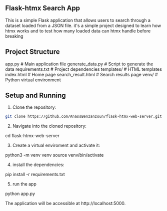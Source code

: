 ## Flask-htmx Search App

This is a simple Flask application that allows users to search through a dataset loaded from a JSON file.
it's a simple project designed to learn how htmx works and to test how many loaded data
can htmx handle before breaking

## Project Structure

app.py # Main application file generate_data.py # Script to generate the data requirements.txt # Project dependencies templates/ # HTML templates index.html # Home page search_result.html # Search results page venv/ # Python virtual environment

## Setup and Running

1. Clone the repository:

```sh
git clone https://github.com/AnassBenzanzoun/flask-htmx-web-server.git
```

2. Navigate into the cloned repository:

cd flask-htmx-web-server

3. Create a virtual enviroment and activate it:

python3 -m venv venv
source venv/bin/activate

4. install the dependencies:

pip install -r requirements.txt

5. run the app

python app.py

The application will be accessible at http://localhost:5000.
